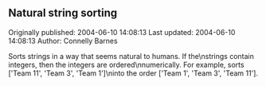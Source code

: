 ## Natural string sorting 
Originally published: 2004-06-10 14:08:13 
Last updated: 2004-06-10 14:08:13 
Author: Connelly Barnes 
 
Sorts strings in a way that seems natural to humans.  If the\nstrings contain integers, then the integers are ordered\nnumerically.  For example, sorts ['Team 11', 'Team 3', 'Team 1']\ninto the order ['Team 1', 'Team 3', 'Team 11'].